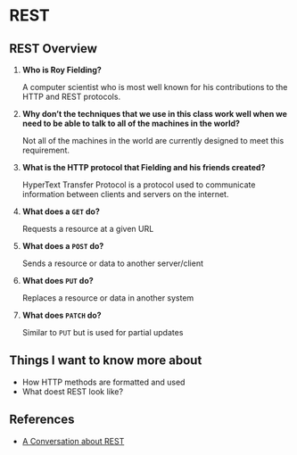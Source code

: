 # REST

## REST Overview

1. **Who is Roy Fielding?**

    A computer scientist who is most well known for his contributions to the HTTP and REST protocols.

2. **Why don’t the techniques that we use in this class work well when we need to be able to talk to all of the machines in the world?**

    Not all of the machines in the world are currently designed to meet this requirement.

3. **What is the HTTP protocol that Fielding and his friends created?**

    HyperText Transfer Protocol is a protocol used to communicate information between clients and servers on the internet.

4. **What does a `GET` do?**

    Requests a resource at a given URL

5. **What does a `POST` do?**

    Sends a resource or data to another server/client

6. **What does `PUT` do?**

    Replaces a resource or data in another system

7. **What does `PATCH` do?**

    Similar to `PUT` but is used for partial updates

## Things I want to know more about

- How HTTP methods are formatted and used
- What doest REST look like?

## References

- [A Conversation about REST](https://gist.github.com/brookr/5977550)
